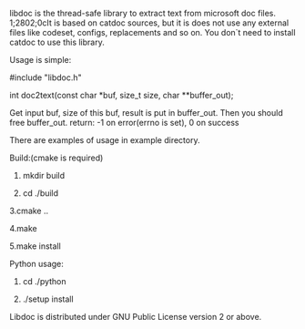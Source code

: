 libdoc is the thread-safe library to extract text from microsoft doc files.
1;2802;0cIt is based on catdoc sources, but it is does not use any external files like codeset, configs, replacements and so on.
You don`t need to install catdoc to use this library.

Usage is simple:

#include "libdoc.h"

int doc2text(const char *buf, size_t size, char **buffer_out);

Get input buf, size of this buf, result is put in buffer_out.
Then you should free buffer_out.
return: -1 on error(errno is set), 0 on success

There are examples of usage in example directory.


Build:(cmake is required)

1. mkdir build

2. cd ./build

3.cmake ..

4.make

5.make install


Python usage:

1. cd ./python

2. ./setup install


Libdoc is distributed under GNU Public License version 2 or above.
